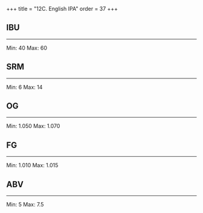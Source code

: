 +++
title = "12C. English IPA"
order = 37
+++
## IBU
******
Min: 40
Max: 60
## SRM
******
Min: 6
Max: 14
## OG
******
Min: 1.050
Max: 1.070
## FG
******
Min: 1.010
Max: 1.015
## ABV
******
Min: 5
Max: 7.5
